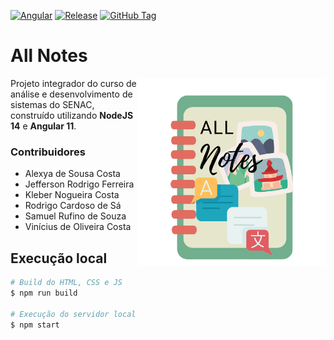 [![Angular][angular-shield]][angular-repo]
[![Release][gh-bnc-shield]][gh-bnc-url]
[![GitHub Tag][tag-shield]][tag-url]

# All Notes

<img src="all-notes-logo.png" height="300px" align="right"/>

Projeto integrador do curso de análise e desenvolvimento de sistemas do SENAC, construído
utilizando __NodeJS 14__ e __Angular 11__.

### Contribuidores

- Alexya de Sousa Costa
- Jefferson Rodrigo Ferreira
- Kleber Nogueira Costa
- Rodrigo Cardoso de Sá
- Samuel Rufino de Souza
- Vinícius de Oliveira Costa

[gh-bnc-shield]: https://img.shields.io/github/workflow/status/alexyacosta/all-notes/release-dist?label=build&logo=github&style=for-the-badge
[gh-bnc-url]: https://github.com/alexyacosta/all-notes/actions/workflows/release-dist.yml

[tag-shield]: https://img.shields.io/github/tag/alexyacosta/all-notes.svg?logo=git&logoColor=FFF&style=for-the-badge
[tag-url]: https://github.com/alexyacosta/all-notes/tags

[angular-shield]: https://img.shields.io/badge/angular-v11.0.5-blue?style=for-the-badge&logo=angular
[angular-repo]: https://github.com/angular/angular/tree/11.0.5


## Execução local

```bash
# Build do HTML, CSS e JS
$ npm run build

# Execução do servidor local
$ npm start
```
